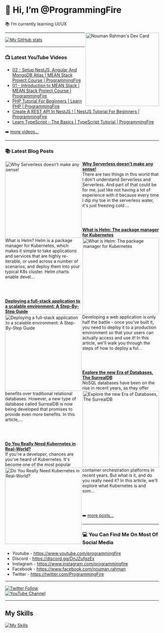 # 👋 Hi, I’m @ProgrammingFire
📚 I’m currently learning UI/UX

<div align="left">
  <a href="https://app.daily.dev/programmingfire"><img align="right" width="240" src="https://api.daily.dev/devcards/86dba213ca724d5892a77340b0410d32.png?r=orz" alt="Nouman Rahman's Dev Card"/></a>
</div>

---

[![My GitHub stats](https://github-readme-stats.vercel.app/api?username=programmingfire&theme=github_dark&show_icons=true)](https://github.com/anuraghazra/github-readme-stats)

---

### 📺 Latest YouTube Videos

<!-- YOUTUBE:START -->
- [02 - Setup NestJS, Angular And MongoDB Atlas | MEAN Stack Project Course | ProgrammingFire](https://www.youtube.com/watch?v=PffxVIxLGMU)
- [01 - Introduction to MEAN Stack | MEAN Stack Project Course | ProgrammingFire](https://www.youtube.com/watch?v=uCbo1Ix3SIA)
- [PHP Tutorial For Beginners | Learn PHP | ProgrammingFire](https://www.youtube.com/watch?v=YQqQHKgmKGc)
- [Create A REST API In NestJS ! | NestJS Tutorial For Beginners | ProgrammingFire](https://www.youtube.com/watch?v=q488cm7UQIo)
- [Learn TypeScript - The Basics | TypeScript Tutorial | ProgrammingFire](https://www.youtube.com/watch?v=gmxI1zjckPQ)
<!-- YOUTUBE:END -->

➡️ [more videos...](https://youtube.com/c/ProgrammingFire)

---

### 📚 Latest Blog Posts

<!-- HASHNODE_BLOG:START -->
<p align="left">
<a href="https://programmingfire.com/why-serverless-doesnt-make-any-sense" title="Why Serverless doesn't make any sense!"><img src="https://cdn.hashnode.com/res/hashnode/image/upload/v1663865208679/OFGWvIJQj.png" alt="Why Serverless doesn't make any sense!" width="250px" align="left" /></a>
<a href="https://programmingfire.com/why-serverless-doesnt-make-any-sense" title="Why Serverless doesn't make any sense!"><strong>Why Serverless doesn't make any sense!</strong></a>
<br/> There are two things in this world that I don't understand Serverless and Serverless. And part of that could be for me, just like not having a lot of experience with it because every time I dip my toe in the serverless water, it's just freezing cold ... </p> <br/> <br/>
<p align="left">
<a href="https://programmingfire.com/what-is-helm-the-package-manager-for-kubernetes" title="What is Helm: The package manager for Kubernetes"><img src="https://cdn.hashnode.com/res/hashnode/image/upload/v1663759940289/OGFpb1BfK.png" alt="What is Helm: The package manager for Kubernetes" width="250px" align="right" /></a>
<a href="https://programmingfire.com/what-is-helm-the-package-manager-for-kubernetes" title="What is Helm: The package manager for Kubernetes"><strong>What is Helm: The package manager for Kubernetes</strong></a>
<br/> What is Helm?
Helm is a package manager for Kubernetes, which makes it simple to take applications and services that are highly re-iterable, or used across a number of scenarios, and deploy them into your typical K8s cluster. Helm charts enable devel... </p> <br/> <br/>
<p align="left">
<a href="https://programmingfire.com/how-to-deploy-a-fullstack-app-to-the-moon" title="Deploying a full-stack application to a scalable environment: A Step-By-Step Guide"><img src="https://cdn.hashnode.com/res/hashnode/image/upload/v1663520962590/lvm8sIKTb.png" alt="Deploying a full-stack application to a scalable environment: A Step-By-Step Guide" width="250px" align="left" /></a>
<a href="https://programmingfire.com/how-to-deploy-a-fullstack-app-to-the-moon" title="Deploying a full-stack application to a scalable environment: A Step-By-Step Guide"><strong>Deploying a full-stack application to a scalable environment: A Step-By-Step Guide</strong></a>
<br/> Developing a web application is only half the battle - once you've built it, you need to deploy it to a production environment so that your users can actually access and use it! In this article, we'll walk you through the steps of how to deploy a ful... </p> <br/> <br/>
<p align="left">
<a href="https://programmingfire.com/explore-the-new-era-of-databases-the-surrealdb" title="Explore the new Era of Databases, The SurrealDB"><img src="https://cdn.hashnode.com/res/hashnode/image/upload/v1663416156704/ikgg2OGtQ.png" alt="Explore the new Era of Databases, The SurrealDB" width="250px" align="right" /></a>
<a href="https://programmingfire.com/explore-the-new-era-of-databases-the-surrealdb" title="Explore the new Era of Databases, The SurrealDB"><strong>Explore the new Era of Databases, The SurrealDB</strong></a>
<br/> NoSQL databases have been on the rise in recent years, as they offer benefits over traditional relational databases. However, a new type of database called SurrealDB is now being developed that promises to provide even more benefits. In this article,... </p> <br/> <br/>
<p align="left">
<a href="https://programmingfire.com/do-you-really-need-kubernetes-in-real-world" title="Do You Really Need Kubernetes in Real-World?"><img src="https://cdn.hashnode.com/res/hashnode/image/upload/v1663408152793/NyIuXCFjX.png" alt="Do You Really Need Kubernetes in Real-World?" width="250px" align="left" /></a>
<a href="https://programmingfire.com/do-you-really-need-kubernetes-in-real-world" title="Do You Really Need Kubernetes in Real-World?"><strong>Do You Really Need Kubernetes in Real-World?</strong></a>
<br/> If you're a developer, chances are you've heard of Kubernetes. It's become one of the most popular container orchestration platforms in recent years. But what is it, and do you really need it? In this article, we'll explore what Kubernetes is and som... </p> <br/> <br/>
<!-- HASHNODE_BLOG:END -->


➡️ [more posts...](https://programmingfire.com/)

---

### 💻 You Can Find Me On Most Of Social Media

* Youtube - https://www.youtube.com/programmingfire
* Discord - https://discord.gg/DnJZufgzEx
* Instagram - https://www.instagram.com/programmingfire
* Facebook - https://www.facebook.com/nouman.rahman
* Twitter - https://twitter.com/ProgrammingFire

---

[![Twitter Follow](https://img.shields.io/twitter/follow/ProgrammingFire?label=Follow%20On%20Twitter&style=social)](https://twitter.com/ProgrammingFire)
<br>
[![YouTube Channel](https://img.shields.io/youtube/channel/subscribers/UCWOD0-JKR1WfpEf_MhdY2pw?label=Subscribe%20On%20YouTube&style=social)](https://youtube.com/c/ProgrammingFire)

---

## My Skills
[![My Skills](https://skillicons.dev/icons?i=dotnet,cs,js,ts,html,css,wasm,git,vscode,docker,kubernetes,redis,postgres,mongodb,md,linux,graphql,go,figma)](https://skillicons.dev)
